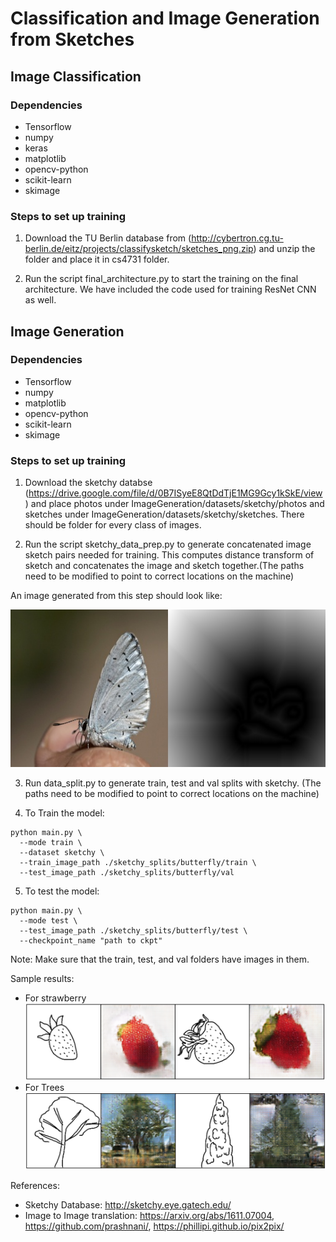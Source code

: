 # Classification and Image Generation from Sketches

## Image Classification

### Dependencies
- Tensorflow
- numpy 
- keras
- matplotlib
- opencv-python
- scikit-learn
- skimage

### Steps to set up training
1) Download the TU Berlin database from (http://cybertron.cg.tu-berlin.de/eitz/projects/classifysketch/sketches_png.zip) and unzip the folder and place it in cs4731 folder.

2) Run the script final_architecture.py to start the training on the final architecture. We have included the code used for training ResNet CNN as well.


## Image Generation

### Dependencies
- Tensorflow
- numpy 
- matplotlib
- opencv-python
- scikit-learn
- skimage

### Steps to set up training
1) Download the sketchy databse (https://drive.google.com/file/d/0B7ISyeE8QtDdTjE1MG9Gcy1kSkE/view) and place photos under ImageGeneration/datasets/sketchy/photos and sketches under ImageGeneration/datasets/sketchy/sketches. There should be folder for every class of images.

2) Run the script sketchy_data_prep.py to generate concatenated image sketch pairs needed for training. This computes distance transform of sketch and concatenates the image and sketch together.(The paths need to be modified to point to correct locations on the machine)

An image generated from this step should look like:</br>

![alt text](https://github.com/surabhibhargava/cs4731/blob/master/ImageGeneration/sketchy_concat/butterfly/n02274259_1147-1.jpg)

3) Run data_split.py to generate train, test and val splits with sketchy. (The paths need to be modified to point to correct locations on the machine)

4) To Train the model:
```
python main.py \
  --mode train \
  --dataset sketchy \
  --train_image_path ./sketchy_splits/butterfly/train \
  --test_image_path ./sketchy_splits/butterfly/val
```
  
5) To test the model:
```
python main.py \
  --mode test \ 
  --test_image_path ./sketchy_splits/butterfly/test \
  --checkpoint_name "path to ckpt"
```

Note: Make sure that the train, test, and val folders have images in them.

Sample results:
- For strawberry
![alt text](https://github.com/surabhibhargava/cs4731/blob/master/ImageGeneration/sample_results/strawberry.png "Strawberry")
- For Trees
![alt text](https://github.com/surabhibhargava/cs4731/blob/master/ImageGeneration/sample_results/trees.png "Tree")

References: </br>
- Sketchy Database: http://sketchy.eye.gatech.edu/
- Image to Image translation: https://arxiv.org/abs/1611.07004, https://github.com/prashnani/, https://phillipi.github.io/pix2pix/



